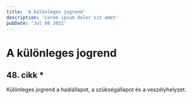 ```yaml
---
title: 'A különleges jogrend'
description: 'Lorem ipsum dolor sit amet'
pubDate: 'Jul 08 2022'
---
```


# A különleges jogrend

## 48. cikk *
Különleges jogrend a hadiállapot, a szükségállapot és a veszélyhelyzet.

